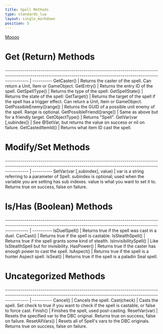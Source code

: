```yaml
---
title: Spell Methods
type: standards_lua
layout: single_markdown
position: 5
---
```


[Moooo](/Wiki/docs/standards_sctipts/methods_lua/Unit_Methods/Mooo)

# Get (Return) Methods

------------------------------------------------------------------------------------------------------------------------------------------------------------------------ | ----------
GetCaster()                                                                                                                                                              | Returns the caster of the spell. Can return a Unit, Item or GameObject.
GetEntry()                                                                                                                                                               | Returns the entry ID of the spell.
GetSpellType()                                                                                                                                                           | Returns the type of the spell:
GetSpellState()                                                                                                                                                          | Returns the state of the spell:
GetTarget()                                                                                                                                                              | Returns the target of the spell if the spell has a trigger effect. Can return a Unit, Item or GameObject.
GetPossibleEnemy([range])                                                                                                                                                | Returns the GUID of a possible unit enemy of the spell. Range is optional.
GetPossibleFriend([range])                                                                                                                                               | Same as above but for a friendly target.
GetObjectType()                                                                                                                                                          | Returns "Spell".
GetVar(var [,subindex])                                                                                                                                                  | See @SetVar, but returns the value on success or nil on failure.
GetCastedItemId()                                                                                                                                                        | Returns what item ID cast the spell.


# Modify/Set Methods

------------------------------------------------------------------------------------------------------------------------------------------------------------------------ | ----------
SetVar(var [,subindex], value)                                                                                                                                           | var is a string referring to a parameter of Spell. subindex is optional; used when the variable you are setting has sub indexes. value is what you want to set it to. Returns true on success, false on failure.


# Is/Has (Boolean) Methods

------------------------------------------------------------------------------------------------------------------------------------------------------------------------ | ----------
IsDuelSpell()                                                                                                                                                            | Returns true if the spell was cast in a duel.
CanCast()                                                                                                                                                                | Returns true if the spell is castable.
IsStealthSpell()                                                                                                                                                         | Returns true if the spell grants some kind of stealth.
IsInvisibilitySpell()                                                                                                                                                    | Like IsStealthSpell but for invisibility.
HasPower()                                                                                                                                                               | Returns true if the caster has enough power to cast the spell.
IsAspect()                                                                                                                                                               | Returns true if the spell is a hunter Aspect spell.
IsSeal()                                                                                                                                                                 | Returns true if the spell is a paladin Seal spell.


# Uncategorized Methods

------------------------------------------------------------------------------------------------------------------------------------------------------------------------ | ----------
Cancel()                                                                                                                                                                 | Cancels the spell.
Cast(check)                                                                                                                                                              | Casts the spell. Set check to true if you want to check if the spell is castable, or false to force cast.
Finish()                                                                                                                                                                 | Finishes the spell, used post-casting.
ResetVar(var)                                                                                                                                                            | Resets the specified var to the DBC original. Returns true on success, false on failure.
ResetAllVars()                                                                                                                                                           | Resets all of Spell's vars to the DBC originals. Returns true on success, false on failure.
